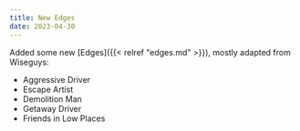```yaml
---
title: New Edges
date: 2023-04-30
---
```


Added some new [Edges]({{< relref "edges.md" >}}), mostly adapted from Wiseguys:

* Aggressive Driver
* Escape Artist
* Demolition Man
* Getaway Driver
* Friends in Low Places
<!--more-->